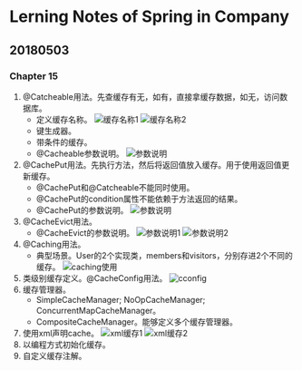 # Lerning Notes of Spring in Company

## 20180503
### Chapter 15
1. @Catcheable用法。先查缓存有无，如有，直接拿缓存数据，如无，访问数据库。
    - 定义缓存名称。
    ![缓存名称1](https://ws1.sinaimg.cn/large/e2989da6ly1fqxzf0mt19j20re04un1s.jpg)
    ![缓存名称2](https://ws1.sinaimg.cn/large/e2989da6ly1fqxzfb7pz7j20i1014aai.jpg)
    - 键生成器。
    - 带条件的缓存。
    - @Cacheable参数说明。
    ![参数说明](https://ws1.sinaimg.cn/large/e2989da6ly1fqxzikypywj20z10ee45l.jpg)
2. @CachePut用法。先执行方法，然后将返回值放入缓存。用于使用返回值更新缓存。
    - @CachePut和@Catcheable不能同时使用。
    - @CachePut的condition属性不能依赖于方法返回的结果。
    - @CachePut的参数说明。
    ![参数说明](https://ws1.sinaimg.cn/large/e2989da6ly1fqxzsa10aaj20yp0e9n43.jpg)
3. @CacheEvict用法。
    - @CacheEvict的参数说明。
    ![参数说明1](https://ws1.sinaimg.cn/large/e2989da6ly1fqy00k8digj20ye0evdn1.jpg)
    ![参数说明2](https://ws1.sinaimg.cn/large/e2989da6ly1fqy00p2j93j20xd09q431.jpg)
4. @Caching用法。
    - 典型场景。User的2个实现类，members和visitors，分别存进2个不同的缓存。
    ![caching使用](https://ws1.sinaimg.cn/large/e2989da6ly1fqy0aubii9j20rm09yaka.jpg)
5. 类级别缓存定义。@CacheConfig用法。
![cconfig](https://ws1.sinaimg.cn/large/e2989da6ly1fqy0d6fdx2j20re0gq7j9.jpg)
6. 缓存管理器。
    - SimpleCacheManager; NoOpCacheManager; ConcurrentMapCacheManager。
    - CompositeCacheManager。能够定义多个缓存管理器。
7. 使用xml声明cache。
![xml缓存1](https://ws1.sinaimg.cn/large/e2989da6ly1fqy5n7qdk1j20q6061jww.jpg)
![xml缓存2](https://ws1.sinaimg.cn/large/e2989da6ly1fqy5ngsm3pj20r006swkf.jpg)
8. 以编程方式初始化缓存。
9. 自定义缓存注解。








